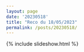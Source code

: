 ```yaml
---
layout: page
date: '20230518'
title: "Reco du 18/05/2023"
permalink: /posts/20230518/
---
```

{% include slideshow.html %}